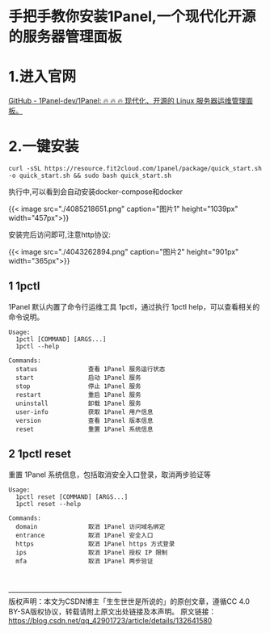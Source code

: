 # 手把手教你安装1Panel,一个现代化开源的服务器管理面板


# 1.进入官网
[GitHub - 1Panel-dev/1Panel: 🔥 🔥 🔥 现代化、开源的 Linux 服务器运维管理面板。](https://github.com/1Panel-dev/1Panel)

# 2.一键安装
```
curl -sSL https://resource.fit2cloud.com/1panel/package/quick_start.sh -o quick_start.sh && sudo bash quick_start.sh
```

执行中,可以看到会自动安装docker-compose和docker

{{< image src="./4085218651.png" caption="图片1" height="1039px" width="457px">}}

安装完后访问即可,注意http协议:

{{< image src="./4043262894.png" caption="图片2" height="901px" width="365px">}}


## 1 1pctl
1Panel 默认内置了命令行运维工具 1pctl，通过执行 1pctl help，可以查看相关的命令说明。

```
Usage:
  1pctl [COMMAND] [ARGS...]
  1pctl --help
 
Commands: 
  status              查看 1Panel 服务运行状态
  start               启动 1Panel 服务
  stop                停止 1Panel 服务
  restart             重启 1Panel 服务
  uninstall           卸载 1Panel 服务
  user-info           获取 1Panel 用户信息
  version             查看 1Panel 版本信息
  reset               重置 1Panel 系统信息

```

## 2 1pctl reset
重置 1Panel 系统信息，包括取消安全入口登录，取消两步验证等

```
Usage:
  1pctl reset [COMMAND] [ARGS...]
  1pctl reset --help
 
Commands: 
  domain              取消 1Panel 访问域名绑定
  entrance            取消 1Panel 安全入口
  https               取消 1Panel https 方式登录
  ips                 取消 1Panel 授权 IP 限制
  mfa                 取消 1Panel 两步验证

```
<br>

————————————————<br>
版权声明：本文为CSDN博主「生生世世是所说的」的原创文章，遵循CC 4.0 BY-SA版权协议，转载请附上原文出处链接及本声明。
原文链接：https://blog.csdn.net/qq_42901723/article/details/132641580

